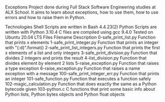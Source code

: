 Exceptions
Project done during Full Stack Software Engineering studies at ALX School. It aims to learn about exceptions, how to use them, how to use errors and how to raise them in Python.

Technologies
Shell Scripts are written in Bash 4.4.23(2)
Python Scripts are written with Python 3.10.4
C files are compiled using gcc 9.4.0
Tested on Ubuntu 20.04 LTS
Files
Filename	Description
0-safe_print_list.py	Function that prints x elements
1-safe_print_integer.py	Function that prints an integer with "{:d}".format()
2-safe_print_list_integers.py	Function that prints the first x elements of a list and only integers
3-safe_print_division.py	Function that divides 2 integers and prints the result
4-list_division.py	Function that divides element by element 2 lists
5-raise_exception.py	Function that raises a type exception
6-raise_exception.py	Function that raises a name exception with a message
100-safe_print_integer_err.py	Function that prints an integer
101-safe_function.py	Function that executes a function safely
102-magic_calculation.py	Function that does exactly the same as a Python bytecode given
103-python.c	C functions that print some basic info about Python lists, Python bytes objects and Python float objects
